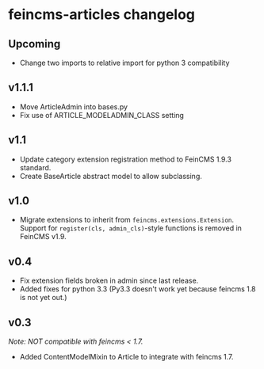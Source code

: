 # feincms-articles changelog

## Upcoming

* Change two imports to relative import for python 3 compatibility

## v1.1.1

* Move ArticleAdmin into bases.py
* Fix use of ARTICLE_MODELADMIN_CLASS setting

## v1.1

* Update category extension registration method to FeinCMS 1.9.3 standard.
* Create BaseArticle abstract model to allow subclassing.

## v1.0

* Migrate extensions to inherit from ``feincms.extensions.Extension``. Support
 for ``register(cls, admin_cls)``-style functions is removed in FeinCMS v1.9.

## v0.4

* Fix extension fields broken in admin since last release.
* Added fixes for python 3.3 (Py3.3 doesn't work yet because feincms 1.8 is not yet out.)

## v0.3

*Note: NOT compatible with feincms < 1.7.*

* Added ContentModelMixin to Article to integrate with feincms 1.7.

